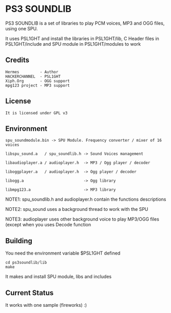PS3 SOUNDLIB
============

PS3 SOUNDLIB is a set of libraries to play PCM voices, MP3 and OGG files, using one SPU.

It uses PSL1GHT and install the libraries in PSL1GHT/lib, C Header files
in PSL1GHT/include and SPU module in PSL1GHT/modules to work

Credits
-------

    Hermes         - Author
    HACKERCHANNEL  - PSL1GHT
    Xiph.Org       - OGG support
    mpg123 project - MP3 support

License
-------
    
    It is licensed under GPL v3

Environment
-----------

    spu_soundmodule.bin -> SPU Module. Frequency converter / mixer of 16 voices

    libspu_sound.a   / spu_soundlib.h -> Sound Voices management

    libaudioplayer.a / audioplayer.h  -> MP3 / Ogg player / decoder

    liboggplayer.a   / audioplayer.h  -> Ogg player / decoder

    libogg.a                          -> Ogg library

    libmpg123.a                       -> MP3 library

NOTE1: spu_soundlib.h and audioplayer.h contain the functions descriptions

NOTE2: spu_sound uses a background thread to work with the SPU

NOTE3: audioplayer uses other background voice to play MP3/OGG files (except when you uses Decode function

Building
--------

You need the environment variable $PSL1GHT defined

    cd ps3soundlib/lib
    make
    
It makes and install SPU module, libs and includes

Current Status
--------------

It works with one sample (fireworks) :)
